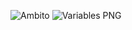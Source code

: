 ![Ambito](https://github.com/Masciclo/Indice-calidad/blob/main/Ambito%20de%20catastro.png)
![Variables PNG](https://github.com/user-attachments/assets/415f8426-4924-41fa-b599-52d0903519d9)
